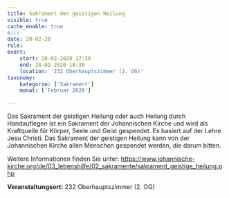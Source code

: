 ```yaml
---
title: Sakrament der geistigen Heilung
visible: true
cache_enable: true
#ics: 
date: 28-02-20
rule: 
event:
	start: 28-02-2020 17:30
	end: 28-02-2020 18:30
	location: '232 Oberhauptszimmer (2. OG)'
taxonomy:
	kategorie: ['Sakrament']
	monat: ['Februar 2020']

---
```

Das Sakrament der geistigen Heilung oder auch Heilung durch Handauflegen ist ein Sakrament der Johannischen Kirche und wird als Kraftquelle für Körper, Seele und Geist gespendet. Es basiert auf der Lehre Jesu Christi. Das Sakrament der geistigen Heilung kann von der Johannischen Kirche allen Menschen gespendet werden, die darum bitten.

Weitere Informationen finden Sie unter:
https://www.johannische-kirche.org/de/03_lebenshilfe/02_sakramente/sakrament_geistige_heilung.php



**Veranstaltungsort:** 232 Oberhauptszimmer (2. OG)

